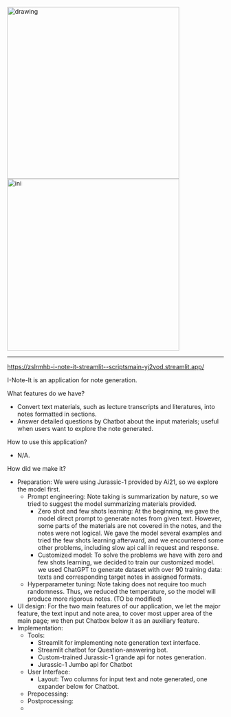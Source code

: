 
<img src="https://user-images.githubusercontent.com/96039456/213666527-039ee829-2e5d-418a-80a0-d7d2c23d9301.png" alt="drawing" width="400"/>  <img src="https://user-images.githubusercontent.com/96039456/213669053-9c9f7b9a-f34f-4e6d-b970-13d57ad6dc3a.png" alt="ini" width="400"/>   


--------------------------------------------------------------------------------------------------------------------------------------------------

https://zslrmhb-i-note-it-streamlit--scriptsmain-yj2vod.streamlit.app/


I-Note-It is an application for note generation. 

What features do we have?
- Convert text materials, such as lecture transcripts and literatures, into notes formatted in sections. 
- Answer detailed questions by Chatbot about the input materials; useful when users want to explore the note generated. 

How to use this application?
- N/A.
  
How did we make it?
- Preparation: We were using Jurassic-1 provided by Ai21, so we explore the model first.
  - Prompt engineering: Note taking is summarization by nature, so we tried to suggest the model summarizing materials provided. 
    - Zero shot and few shots learning: At the beginning, we gave the model direct prompt to generate notes from given text. However, some parts of the materials are not covered in the notes, and the notes were not logical. We gave the model several examples and tried the few shots learning afterward, and we encountered some other problems, including slow api call in request and response.  
    - Customized model: To solve the problems we have with zero and few shots learning, we decided to train our customized model. we used ChatGPT to generate dataset with over 90 training data: texts and corresponding target notes in assigned formats. 
  - Hyperparameter tuning: Note taking does not require too much randomness. Thus, we reduced the temperature, so the model will produce more rigorous notes. (TO be modified) 
- UI design: For the two main features of our application, we let the major feature, the text  input and note area, to cover most upper area of the main page; we then put Chatbox below it as an auxiliary feature.  
- Implementation: 
  - Tools: 
    - Streamlit for implementing note generation text interface. 
    - Streamlit chatbot for Question-answering bot. 
    - Custom-trained Jurassic-1 grande api for notes generation.
    - Jurassic-1 Jumbo api for Chatbot
  - User Interface:
    - Layout: Two columns for input text and note generated, one expander below for Chatbot. 
  - Prepocessing:
  - Postprocessing:
  - 
    
